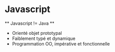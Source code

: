 # Javascript

** Javascript != Java **

* Orienté objet prototypal
* Faiblement typé et dynamique
* Programmation OO, impérative et fonctionnelle
